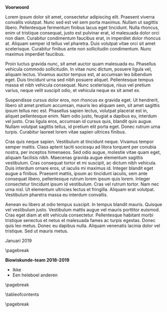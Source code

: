 **Voorwoord**

Lorem ipsum dolor sit amet, consectetur adipiscing elit. Praesent viverra convallis volutpat. Nunc sed est vel sem porta maximus. Nullam ut sagittis libero. Pellentesque fermentum finibus lacus eget tincidunt. Nulla rhoncus, enim ut tristique consequat, justo est pulvinar erat, id malesuada dolor orci non diam. Curabitur condimentum faucibus erat, in imperdiet dolor rhoncus at. Aliquam semper id tellus vel pharetra. Duis volutpat vitae orci sit amet scelerisque. Curabitur finibus ante non sollicitudin condimentum. Nunc maximus imperdiet faucibus.

Proin luctus gravida nunc, sit amet auctor quam malesuada eu. Phasellus vehicula commodo sollicitudin. In vitae nunc dictum, posuere ligula vel, aliquam lectus. Vivamus auctor tempus est, at accumsan leo bibendum eget. Duis tincidunt urna sed nibh posuere aliquet. Pellentesque tempus massa et nibh vehicula consequat. Nunc scelerisque, risus vel pretium varius, neque velit suscipit odio, et vehicula neque ex sit amet ex.

Suspendisse cursus dolor eros, non rhoncus ex gravida eget. Ut hendrerit, libero sit amet pretium accumsan, mauris leo aliquam sem, sit amet sagittis ipsum tellus nec est. Phasellus sapien lectus, volutpat placerat est in, aliquet pellentesque enim. Nam odio justo, feugiat a dapibus eu, interdum vel justo. Cras ligula eros, accumsan id cursus quis, blandit quis augue. Nullam volutpat sagittis tellus, id pretium elit porta eget. Donec rutrum urna turpis. Curabitur laoreet lorem vitae sapien ultrices finibus.

Cras quis neque sapien. Vestibulum at tincidunt neque. Vivamus tempor semper mattis. Class aptent taciti sociosqu ad litora torquent per conubia nostra, per inceptos himenaeos. Sed odio augue, molestie vitae quam eget, aliquam facilisis nibh. Maecenas gravida augue elementum sagittis vestibulum. Cras consequat tortor et mi suscipit, ac dictum nibh vehicula. Duis interdum ornare eros, ut iaculis mi maximus id. Integer blandit eget augue a finibus. Praesent mattis, ipsum ac tincidunt iaculis, sem ante consequat libero, pellentesque rutrum lorem ipsum quis lorem. Integer consectetur tincidunt ipsum id vestibulum. Cras vel rutrum tortor. Nam nec urna nisl. Ut elementum ultricies lectus et fringilla. Aliquam erat volutpat. Vestibulum pharetra massa eu interdum convallis.

Aenean eu libero at odio tempus suscipit. In tempus blandit mauris. Quisque vel vestibulum justo. Vestibulum mattis augue vel mauris porttitor euismod. Cras eget diam at elit vehicula consectetur. Pellentesque habitant morbi tristique senectus et netus et malesuada fames ac turpis egestas. Donec quis leo metus. Donec eu dapibus nulla. Aliquam venenatis lacinia dolor vel tristique. Sed ut mauris metus.

Januari 2019

\pagebreak

**Biowiskunde-team 2018-2019**

- Ikke
- Een heleboel anderen

\pagebreak

\tableofcontents

\pagebreak
